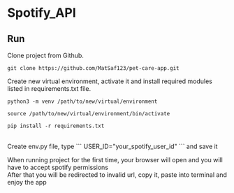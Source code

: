 # Spotify_API

## Run

Clone project from Github.

```
git clone https://github.com/MatSaf123/pet-care-app.git
```
Create new virtual environment, activate it and install required modules listed in requirements.txt file.
```
python3 -m venv /path/to/new/virtual/environment
```
```
source /path/to/new/virtual/environment/bin/activate
```
```
pip install -r requirements.txt
```

<br/>
Create env.py file, type 
```
USER_ID="your_spotify_user_id"
```
and save it
<br/>

When running project for the first time, your browser will open and you will have to accept spotify permissions  
After that you will be redirected to invalid url, copy it, paste into terminal and enjoy the app
